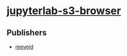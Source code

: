 # [jupyterlab-s3-browser](https://pypi.org/project/jupyterlab-s3-browser)



## Publishers
- [reevejd](https://pypi.org/user/reevejd)

